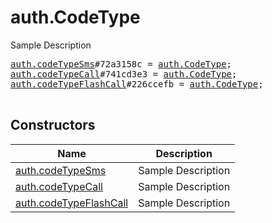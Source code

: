 # auth.CodeType

Sample Description

<pre>
<a href="../constructor/auth.codeTypeSms.md">auth.codeTypeSms</a>#72a3158c = <a href="../type/auth.CodeType.md">auth.CodeType</a>;
<a href="../constructor/auth.codeTypeCall.md">auth.codeTypeCall</a>#741cd3e3 = <a href="../type/auth.CodeType.md">auth.CodeType</a>;
<a href="../constructor/auth.codeTypeFlashCall.md">auth.codeTypeFlashCall</a>#226ccefb = <a href="../type/auth.CodeType.md">auth.CodeType</a>;

</pre>

## Constructors

| Name | Description |
|------|-------------|
| [auth.codeTypeSms](../constructor/auth.codeTypeSms.md) | Sample Description |
| [auth.codeTypeCall](../constructor/auth.codeTypeCall.md) | Sample Description |
| [auth.codeTypeFlashCall](../constructor/auth.codeTypeFlashCall.md) | Sample Description |

